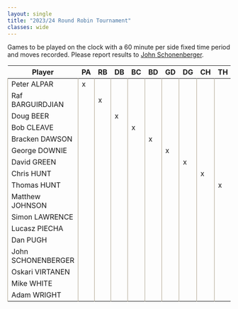 ```yaml
---
layout: single
title: "2023/24 Round Robin Tournament"
classes: wide
---
```

Games to be played on the clock with a 60 minute per side fixed time period and moves recorded. Please report results to [John Schonenberger](mailto:schoneys54@gmail.com).

|Player|PA|RB|DB|BC|BD|GD|DG|CH|TH|MJ|SL|LP|DP|JS|OV|MW|AW|Score|
|-|-|-|-|-|-|-|-|-|-|-|-|-|-|-|-|-|-|-|
|Peter ALPAR|x|||||||||||||||||0|
|Raf BARGUIRDJIAN||x||||||||||||||||0|
|Doug BEER|||x|||||||||||||||0|
|Bob CLEAVE||||x||||||||||||||0|
|Bracken DAWSON|||||x|||||||||||||0|
|George DOWNIE||||||x||||||||||||0|
|David GREEN|||||||x|||||||||||0|
|Chris HUNT||||||||x||||||||||0|
|Thomas HUNT|||||||||x|||||||||0|
|Matthew JOHNSON||||||||||x||||||||0|
|Simon LAWRENCE|||||||||||x|||||||0|
|Lucasz PIECHA||||||||||||x||||||0|
|Dan PUGH|||||||||||||x|||||0|
|John SCHONENBERGER||||||||||||||x||||0|
|Oskari VIRTANEN|||||||||||||||x|||0|
|Mike WHITE||||||||||||||||x||0|
|Adam WRIGHT|||||||||||||||||x|0|

<style>
    /* Enable vertical table borders for this page */
    td {
        border-right: 1px solid #afa58f;
        border-left: 1px solid #afa58f;
    }
</style>

